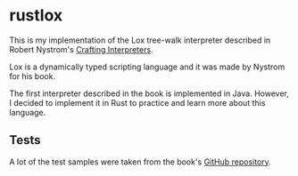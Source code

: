 # rustlox
This is my implementation of the Lox tree-walk interpreter described in Robert Nystrom's [Crafting Interpreters](https://craftinginterpreters.com/).

Lox is a dynamically typed scripting language and it was made by Nystrom for his book.

The first interpreter described in the book is implemented in Java. However, I decided to implement it in Rust to practice and learn more about this language.

## Tests

A lot of the test samples were taken from the book's [GitHub repository](https://github.com/munificent/craftinginterpreters/tree/master/test).